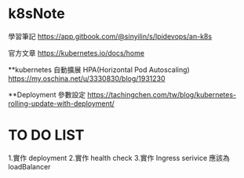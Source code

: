 # k8sNote
學習筆記
https://app.gitbook.com/@sinyilin/s/lpidevops/an-k8s

官方文章
https://kubernetes.io/docs/home



**kubernetes 自動擴展
HPA(Horizontal Pod Autoscaling)
https://my.oschina.net/u/3330830/blog/1931230

**Deployment 參數設定
https://tachingchen.com/tw/blog/kubernetes-rolling-update-with-deployment/


# TO DO LIST
1.實作 deployment
2.實作 health check
3.實作 Ingress serivice 應該為loadBalancer

